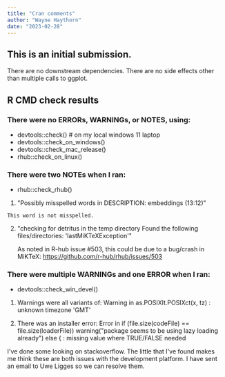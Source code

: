 ```yaml
---
title: "Cran comments"
author: "Wayne Haythorn"
date: "2023-02-28"
---
```


## This is an initial submission. 
There are no downstream dependencies.
There are no side effects other than multiple calls to ggplot.


## R CMD check results

### There were no ERRORs, WARNINGs, or NOTES, using:
  - devtools::check()    # on my local windows 11 laptop
  - devtools::check_on_windows()
  - devtools::check_mac_release()
  - rhub::check_on_linux()
  
### There were two NOTEs when I ran:
  - rhub::check_rhub()
  
 1)  "Possibly misspelled words in DESCRIPTION:
       embeddings (13:12)"
    
    This word is not misspelled.
    
    
 2)  "checking for detritus in the temp directory
       Found the following files/directories:
        'lastMiKTeXException'"
     
     As noted in R-hub issue #503, this could be due to a bug/crash in MiKTeX:
        https://github.com/r-hub/rhub/issues/503

### There were multiple WARNINGs and one ERROR when I ran:
  - devtools::check_win_devel()
  
  1) Warnings were all variants of:
        Warning in as.POSIXlt.POSIXct(x, tz) : unknown timezone 'GMT'
        
  2) There was an installer error:
        Error in if (file.size(codeFile) == file.size(loaderFile)) warning("package             seems to be using lazy loading already") else { : 
        missing value where TRUE/FALSE needed
        
I've done some looking on stackoverflow.  The little that I've found makes me think these are both issues with the development platform.  I have sent an email to Uwe Ligges so we can resolve them.  

